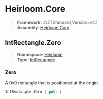 # Heirloom.Core

> **Framework**: .NETStandard,Version=v2.1  
> **Assembly**: [Heirloom.Core][0]  

## IntRectangle.Zero

> **Namespace**: [Heirloom][0]  
> **Type**: [IntRectangle][1]  

### Zero

A 0x0 rectangle that is positioned at the origin.

```cs
IntRectangle Zero { get; }
```

[0]: ../Heirloom.Core.md
[1]: Heirloom.IntRectangle.md
